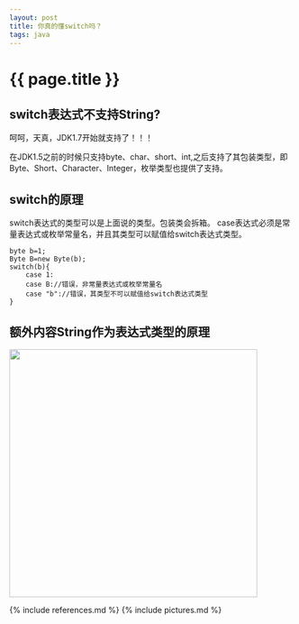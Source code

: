 ```yaml
---
layout: post
title: 你真的懂switch吗？
tags: java
---
```


{{ page.title }}
================

switch表达式不支持String?
-------------------------

呵呵，天真，JDK1.7开始就支持了！！！

在JDK1.5之前的时候只支持byte、char、short、int,之后支持了其包装类型，即Byte、Short、Character、Integer，枚举类型也提供了支持。

switch的原理
------------

switch表达式的类型可以是上面说的类型。包装类会拆箱。
case表达式必须是常量表达式或枚举常量名，并且其类型可以赋值给switch表达式类型。

	byte b=1;
	Byte B=new Byte(b);
	switch(b){
		case 1:
		case B://错误，非常量表达式或枚举常量名
		case "b"://错误，其类型不可以赋值给switch表达式类型
	}

额外内容String作为表达式类型的原理
----------------------------------

<img src="{{ site.baseurl }}/images/201404011.jpg" style="width:440px;heigth:600px"/>

{% include references.md %}
{% include pictures.md %}
